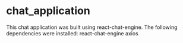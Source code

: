 # chat_application
This chat application was built using react-chat-engine. 
The following dependencies were installed:
react-chat-engine 
axios 
